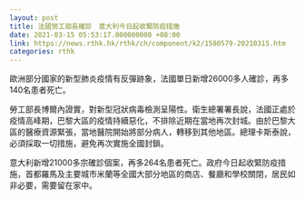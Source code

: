 ```yaml
---
layout: post
title: 法國勞工部長確診　意大利今日起收緊防疫措施
date: 2021-03-15 05:53:17.000000000 +08:00
link: https://news.rthk.hk/rthk/ch/component/k2/1580579-20210315.htm
categories: rthk
---
```


歐洲部分國家的新型肺炎疫情有反彈跡象，法國單日新增26000多人確診，再多140名患者死亡。

勞工部長博爾內證實，對新型冠狀病毒檢測呈陽性。衛生總署署長說，法國正處於疫情高峰期，巴黎大區的疫情持續惡化，不排除近期在當地再次封城。由於巴黎大區的醫療資源緊張，當地醫院開始將部分病人，轉移到其他地區。總理卡斯泰說，必須採取一切措施，避免再次實施全國封鎖。

意大利新增21000多宗確診個案，再多264名患者死亡。政府今日起收緊防疫措施，首都羅馬及主要城市米蘭等全國大部分地區的商店、餐廳和學校關閉，居民如非必要，需要留在家中。
